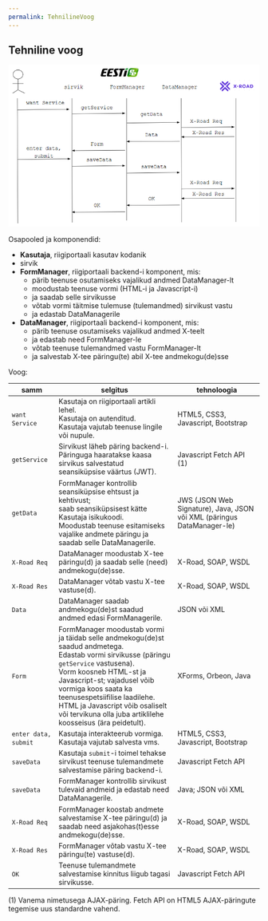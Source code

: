 ```yaml
---
permalink: TehnilineVoog
---
```


## Tehniline voog

<img src='img/TehnilineVoog.PNG' width='600'>

Osapooled ja komponendid:
- __Kasutaja__, riigiportaali kasutav kodanik
- sirvik
- __FormManager__, riigiportaali backend-i komponent, mis:
  - pärib teenuse osutamiseks vajalikud andmed DataManager-lt
  - moodustab teenuse vormi (HTML-i ja Javascript-i)
  - ja saadab selle sirvikusse
  - võtab vormi täitmise tulemuse (tulemandmed) sirvikust vastu
  - ja edastab DataManagerile
- __DataManager__, riigiportaali backend-i komponent, mis:
  - pärib teenuse osutamiseks vajalikud andmed X-teelt
  - ja edastab need FormManager-le
  - võtab teenuse tulemandmed vastu FormManager-lt
  - ja salvestab X-tee päringu(te) abil X-tee andmekogu(de)sse

Voog:

 samm | selgitus | tehnoloogia
------|----------|-------------- 
`want Service` | Kasutaja on riigiportaali artikli lehel.<br> Kasutaja on autenditud.<br> Kasutaja vajutab teenuse lingile või nupule. | HTML5, CSS3, Javascript, Bootstrap
`getService` | Sirvikust läheb päring backend-i.<br> Päringuga haaratakse kaasa sirvikus salvestatud seansiküpsise väärtus (JWT). | Javascript Fetch API (1) 
`getData` | FormManager kontrollib seansiküpsise ehtsust ja kehtivust;<br> saab seansiküpsisest kätte Kasutaja isikukoodi.<br> Moodustab teenuse esitamiseks vajalike andmete päringu ja saadab selle DataManagerile. | JWS (JSON Web Signature), Java, JSON või XML (päringus DataManager-le) 
`X-Road Req` | DataManager moodustab X-tee päringu(d) ja saadab selle (need) andmekogu(de)sse. | X-Road, SOAP, WSDL
`X-Road Res` | DataManager võtab vastu X-tee vastuse(d). | X-Road, SOAP, WSDL
`Data` | DataManager saadab andmekogu(de)st saadud andmed edasi FormManagerile. | JSON või XML
`Form` | FormManager moodustab vormi ja täidab selle andmekogu(de)st saadud andmetega.<br> Edastab vormi sirvikusse (päringu `getService` vastusena).<br> Vorm koosneb HTML-st ja Javascript-st; vajadusel võib vormiga koos saata ka teenusespetsiifilise laadilehe.<br> HTML ja Javascript võib osaliselt või tervikuna olla juba artiklilehe koosseisus (ära peidetult). | XForms, Orbeon, Java
`enter data, submit` | Kasutaja interakteerub vormiga.<br> Kasutaja vajutab salvesta vms. | HTML5, CSS3, Javascript, Bootstrap
`saveData` | Kasutaja `submit`-i toimel tehakse sirvikust teenuse tulemandmete salvestamise päring backend-i. | Javascript Fetch API
`saveData` | FormManager kontrollib sirvikust tulevaid andmeid ja edastab need DataManagerile. | Java; JSON või XML
`X-Road Req` | FormManager koostab andmete salvestamise X-tee päringu(d) ja saadab need asjakohas(t)esse andmekogu(de)sse. | X-Road, SOAP, WSDL
`X-Road Res` | FormManager võtab vastu X-tee päringu(te) vastuse(d). | X-Road, SOAP, WSDL
`OK` | Teenuse tulemandmete salvestamise kinnitus liigub tagasi sirvikusse. | Javascript Fetch API


(1) Vanema nimetusega AJAX-päring. Fetch API on HTML5 AJAX-päringute tegemise uus standardne vahend.
